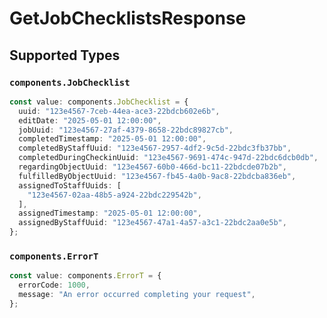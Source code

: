 # GetJobChecklistsResponse


## Supported Types

### `components.JobChecklist`

```typescript
const value: components.JobChecklist = {
  uuid: "123e4567-7ceb-44ea-ace3-22bdcb602e6b",
  editDate: "2025-05-01 12:00:00",
  jobUuid: "123e4567-27af-4379-8658-22bdc89827cb",
  completedTimestamp: "2025-05-01 12:00:00",
  completedByStaffUuid: "123e4567-2957-4df2-9c5d-22bdc3fb37bb",
  completedDuringCheckinUuid: "123e4567-9691-474c-947d-22bdc6dcb0db",
  regardingObjectUuid: "123e4567-60b0-466d-bc11-22bdcde07b2b",
  fulfilledByObjectUuid: "123e4567-fb45-4a0b-9ac8-22bdcba836eb",
  assignedToStaffUuids: [
    "123e4567-02aa-48b5-a924-22bdc229542b",
  ],
  assignedTimestamp: "2025-05-01 12:00:00",
  assignedByStaffUuid: "123e4567-47a1-4a57-a3c1-22bdc2aa0e5b",
};
```

### `components.ErrorT`

```typescript
const value: components.ErrorT = {
  errorCode: 1000,
  message: "An error occurred completing your request",
};
```

